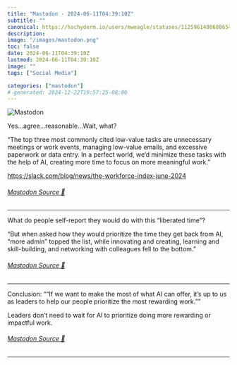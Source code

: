 ```yaml
---
title: "Mastodon - 2024-06-11T04:39:10Z"
subtitle: ""
canonical: https://hachyderm.io/users/mweagle/statuses/112596140068865456
description:
image: "/images/mastodon.png"
toc: false
date: 2024-06-11T04:39:10Z
lastmod: 2024-06-11T04:39:10Z
image: ""
tags: ["Social Media"]

categories: ["mastodon"]
# generated: 2024-12-22T19:57:25-08:00
---
```

![Mastodon](/images/mastodon.png)

<p>Yes…agree…reasonable…Wait, what?</p><p>“The top three most commonly cited low-value tasks are unnecessary meetings or work events, managing low-value emails, and excessive paperwork or data entry. In a perfect world, we’d minimize these tasks with the help of AI, creating more time to focus on more meaningful work.”</p><p><a href="https://slack.com/blog/news/the-workforce-index-june-2024" target="_blank" rel="nofollow noopener noreferrer" translate="no"><span class="invisible">https://</span><span class="ellipsis">slack.com/blog/news/the-workfo</span><span class="invisible">rce-index-june-2024</span></a></p>


###### [Mastodon Source 🐘](https://hachyderm.io/@mweagle/112596140068865456)

___

<p>What do people self-report they would do with this “liberated time”?</p><p>“But when asked how they would prioritize the time they get back from AI, “more admin” topped the list, while innovating and creating, learning and skill-building, and networking with colleagues fell to the bottom.”</p>


###### [Mastodon Source 🐘](https://hachyderm.io/@mweagle/112596143512795785)

___

<p>Conclusion: ““If we want to make the most of what AI can offer, it’s up to us as leaders to help our people prioritize the most rewarding work.””</p><p>Leaders don’t need to wait for AI to prioritize doing more rewarding or impactful work.</p>


###### [Mastodon Source 🐘](https://hachyderm.io/@mweagle/112596147809784625)

___
